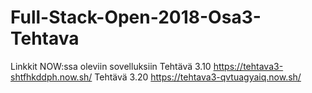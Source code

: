 # Full-Stack-Open-2018-Osa3-Tehtava

Linkkit NOW:ssa oleviin sovelluksiin
Tehtävä 3.10 https://tehtava3-shtfhkddph.now.sh/
Tehtävä 3.20 https://tehtava3-qvtuagyaiq.now.sh/
